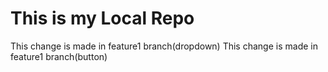 # This is my Local Repo
This change is made in feature1 branch(dropdown)
This change is made in feature1 branch(button)
